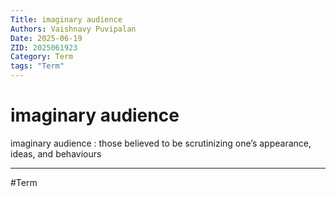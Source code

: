 ```yaml
---
Title: imaginary audience
Authors: Vaishnavy Puvipalan
Date: 2025-06-19
ZID: 2025061923
Category: Term
tags: "Term"
---
```

# imaginary audience

imaginary audience
: those believed to be scrutinizing one’s appearance, ideas, and behaviours

---
  #Term